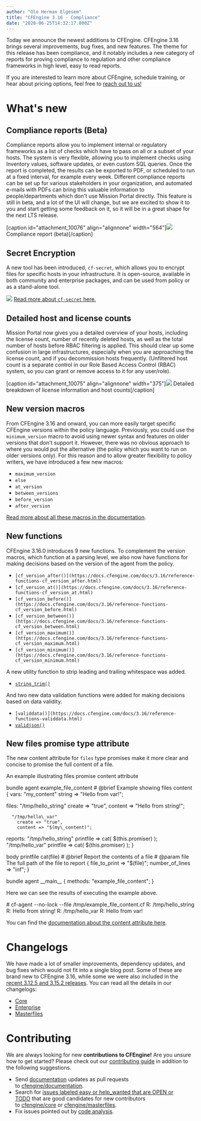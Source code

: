 ```yaml
---
author: "Ole Herman Elgesem"
title: "CFEngine 3.16 - Compliance"
date: "2020-06-25T14:32:17.000Z"
---
```


Today we announce the newest additions to CFEngine. CFEngine 3.16 brings several improvements, bug fixes, and new features. The theme for this release has been compliance, and it notably includes a new category of reports for proving compliance to regulation and other compliance frameworks in high level, easy to read reports.

If you are interested to learn more about CFEngine, schedule training, or hear about pricing options, feel free to [reach out to us!](https://cfengine.com/engage/contact/)

# What's new

## Compliance reports (Beta)

Compliance reports allow you to implement internal or regulatory frameworks as a list of checks which have to pass on all or a subset of your hosts. The system is very flexible, allowing you to implement checks using Inventory values, software updates, or even custom SQL queries. Once the report is completed, the results can be exported to PDF, or scheduled to run at a fixed interval, for example every week. Different compliance reports can be set up for various stakeholders in your organization, and automated e-mails with PDFs can bring this valuable information to people/departments which don't use Mission Portal directly. This feature is still in beta, and a lot of the UI will change, but we are excited to show it to you and start getting some feedback on it, so it will be in a great shape for the next LTS release.

\[caption id="attachment\_10076" align="alignnone" width="564"\]![](images/Mission_Portal_Compliance-Infrastructure-compliance-564x800.png) Compliance report (beta)\[/caption\]

## Secret Encryption

A new tool has been introduced, `cf-secret`, which allows you to encrypt files for specific hosts in your infrastructure. It is open-source, available in both community and enterprise packages, and can be used from policy or as a stand-alone tool.

![](images/Screenshot-2020-06-25-at-09.18.17.png) [Read more about `cf-secret` here.](https://cfengine.com/company/blog-detail/cf-secret/)

## Detailed host and license counts

Mission Portal now gives you a detailed overview of your hosts, including the license count, number of recently deleted hosts, as well as the total number of hosts before RBAC filtering is applied. This should clear up some confusion in large infrastructures, especially when you are approaching the license count, and if you decommission hosts frequently. (Unfiltered host count is a separate control in our Role Based Access Control (RBAC) system, so you can grant or remove access to it for any user/role).

\[caption id="attachment\_10075" align="alignnone" width="375"\]![](images/Screenshot-2020-06-24-at-12.10.23.png) Detailed breakdown of license information and host counts\[/caption\]

## New version macros

From CFEngine 3.16 and onward, you can more easily target specific CFEngine versions within the policy language. Previously, you could use the `minimum_version` macro to avoid using newer syntax and features on older versions that don't support it. However, there was no obvious approach to where you would put the alternative (the policy which you want to run on older versions only). For this reason and to allow greater flexibility to policy writers, we have introduced a few new macros:

- `maximum_version`
- `else`
- `at_version`
- `between_versions`
- `before_version`
- `after_version`

[Read more about all these macros in the documentation](https://docs.cfengine.com/docs/3.16/reference-macros.html).

## New functions

CFEngine 3.16.0 introduces 9 new functions. To complement the version macros, which function at a parsing level, we also now have functions for making decisions based on the version of the agent from the policy.

- `[cf_version_after()](https://docs.cfengine.com/docs/3.16/reference-functions-cf_version_after.html)`
- `[cf_version_at()](https://docs.cfengine.com/docs/3.16/reference-functions-cf_version_at.html)`
- `[cf_version_before()](https://docs.cfengine.com/docs/3.16/reference-functions-cf_version_before.html)`
- `[cf_version_between()](https://docs.cfengine.com/docs/3.16/reference-functions-cf_version_between.html)`
- `[cf_version_maximum()](https://docs.cfengine.com/docs/3.16/reference-functions-cf_version_maximum.html)`
- `[cf_version_minimum()](https://docs.cfengine.com/docs/3.16/reference-functions-cf_version_minimum.html)`

A new utility function to strip leading and trailing whitespace was added.

- [`string_trim()`](https://docs.cfengine.com/docs/3.16/reference-functions-string_trim.html)

And two new data validation functions were added for making decisions based on data validity.

- `[validdata()](https://docs.cfengine.com/docs/3.16/reference-functions-validdata.html)`[](https://docs.cfengine.com/docs/3.16/reference-functions-validdata.html)
- [`validjson()`](https://docs.cfengine.com/docs/3.16/reference-functions-validjson.html)

## New files promise type attribute

The new content attribute for `files` type promises make it more clear and concise to promise the full content of a file.

An example illustrating files promise content attribute

bundle agent example\_file\_content
\# @brief Example showing files content
{
  vars:
      "my\_content"
        string => "Hello from var!";

  files:
      "/tmp/hello\_string"
        create => "true",
        content => "Hello from string!";

      "/tmp/hello\_var"
        create => "true",
        content => "$(my\_content)";

  reports:
      "/tmp/hello\_string"
        printfile => cat( $(this.promiser) );
      "/tmp/hello\_var"
        printfile => cat( $(this.promiser) );
}

body printfile cat(file)
\# @brief Report the contents of a file
\# @param file The full path of the file to report
{
        file\_to\_print => "$(file)";
        number\_of\_lines => "inf";
}

bundle agent \_\_main\_\_
{
  methods: "example\_file\_content";
}

Here we can see the results of executing the example above.

\# cf-agent --no-lock --file /tmp/example\_file\_content.cf
R: /tmp/hello\_string
R: Hello from string!
R: /tmp/hello\_var
R: Hello from var!

You can find the [documentation about the content attribute here](https://docs.cfengine.com/docs/3.16/reference-promise-types-files.html#content).

# Changelogs

We have made a lot of smaller improvements, dependency updates, and bug fixes which would not fit into a single blog post. Some of these are brand new to CFEngine 3.16, while some we were also included in the [recent 3.12.5 and 3.15.2 releases](https://cfengine.com/company/blog-detail/cfengine-3-12-5-and-3-15-2-released/). You can read all the details in our changelogs:

- [Core](https://docs.cfengine.com/docs/3.16/guide-latest-release-whatsnew-changelog-core.html)
- [Enterprise](https://docs.cfengine.com/docs/3.16/guide-latest-release-whatsnew-changelog-enterprise.html)
- [Masterfiles](https://docs.cfengine.com/docs/3.16/guide-latest-release-whatsnew-changelog-masterfiles-policy-framework.html)

# Contributing

We are always looking for new **contributions to CFEngine!** Are you unsure how to get started? Please check out our [contributing guide](https://github.com/cfengine/core/blob/master/CONTRIBUTING.md) in addition to the following suggestions.

- Send [documentation](https://docs.cfengine.com/) updates as pull requests to [cfengine/documentation](https://github.com/cfengine/documentation).
- Search for [issues labeled easy or help\_wanted that are OPEN or TODO](https://tracker.mender.io/issues/?jql=project%20%3D%20CFE%20AND%20status%20in%20(Open%2C%20%22To%20Do%22)%20AND%20labels%20in%20(easy%2C%20help_wanted)) that are good candidates for new contributors to [cfengine/core](https://github.com/cfengine/core) or [cfengine/masterfiles](https://github.com/cfengine/masterfiles).
- Fix issues pointed out by [code analysis](https://lgtm.com/projects/g/cfengine/core/alerts/).
